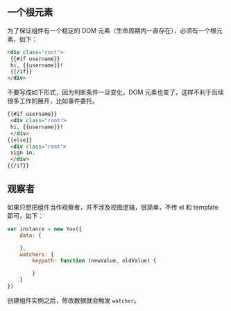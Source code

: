 ## 一个根元素

为了保证组件有一个稳定的 DOM 元素（生命周期内一直存在），必须有一个根元素，如下：

```html
<div class="root">
 {{#if username}}
 hi, {{username}}!
 {{/if}}
</div>
```

不要写成如下形式，因为判断条件一旦变化，DOM 元素也变了，这样不利于后续很多工作的展开，比如事件委托。

```html
{{#if username}}
 <div class="root">
 hi, {{username}}!
 </div>
{{else}}
 <div class="root">
 sign in.
 </div>
{{/if}}
```

## 观察者

如果只想把组件当作观察者，并不涉及视图逻辑，很简单，不传 el 和 template 即可，如下：

```javascript
var instance = new Yox({
    data: {

    },
    watchers: {
        keypath: function (newValue, oldValue) {

        }
    }
})
```

创建组件实例之后，修改数据就会触发 `watcher`。

